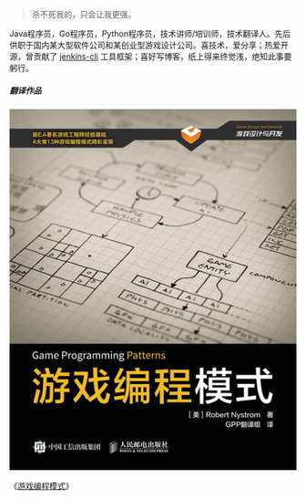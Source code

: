 > 杀不死我的，只会让我更强。

Java程序员，Go程序员，Python程序员，技术讲师/培训师，技术翻译人。先后供职于国内某大型软件公司和某创业型游戏设计公司。喜技术，爱分享；热爱开源，曾贡献了 [jenkins-cli](https://github.com/jenkins-zh/jenkins-cli) 工具框架；喜好写博客，纸上得来终觉浅，绝知此事要躬行。


##### 翻译作品

![](/img/about-translation.png)

《[游戏编程模式][2]》

[2]: https://book.douban.com/subject/26880704/